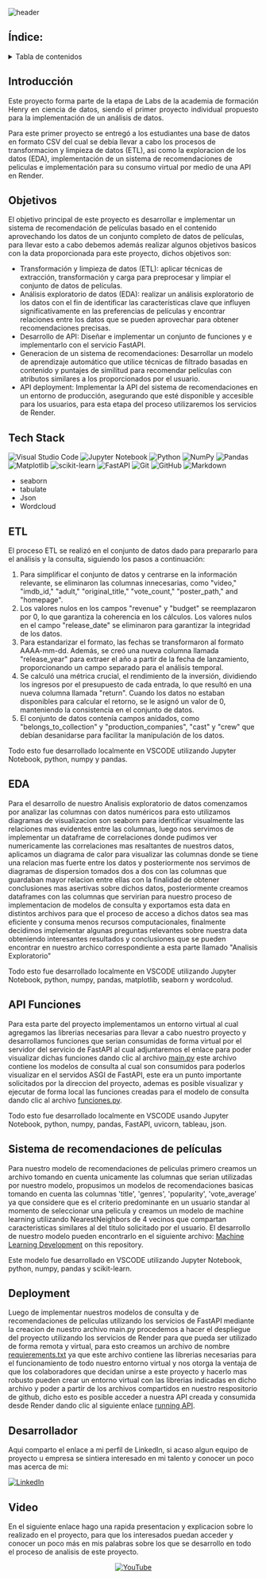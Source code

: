 ![header](https://connectjaya.com/wp-content/uploads/2021/07/Slide1.jpg)

## Índice:
<!-- TABLA DE CONTENIDOS -->
<details>
  <summary>Tabla de contenidos</summary>
  <ol>
    <li><a href="#Índice">Indice</a></li>
    <li><a href="#Introducción">Introducción</a></li>
    <li><a href="#Objetivos">Objectivo</a></li>
    <li><a href="#Tech Stack">Tecnologías utilizadas</a></li>
    <li><a href="#ETL">ETL</a></li>
    <li><a href="#EDA">EDA</a></li>
    <li><a href="#API Funtiones">API Funciones</a></li>
    <li><a href="#Sistema de recomendaciones">Sistema de recomendaciones</a></li>
    <li><a href="#Deployment">Deployment</a></li>
    <li><a href="#Video">Video resumen del proyecto</a></li>
    <li><a href="#Desarrollador">Desarrollador del proyecto</a></li>
  </ol>
</details>

## Introducción 
<p align="justify">
Este proyecto forma parte de la etapa de Labs de la academia de formación Henry en ciencia de datos, siendo el primer proyecto individual propuesto para la implementación de un análisis de datos. </br>

Para este primer proyecto se entregó a los estudiantes una base de datos en formato CSV del cual se debía llevar a cabo los procesos de transformacion y limpieza de datos (ETL), asi como la exploracion de los datos (EDA), implementación de un sistema de recomendaciones de peliculas e implementación para su consumo virtual por medio de una API en Render.
</p>

## Objetivos
El objetivo principal de este proyecto es desarrollar e implementar un sistema de recomendación de películas basado en el contenido aprovechando los datos de un conjunto completo de datos de películas, para llevar esto a cabo debemos además realizar algunos objetivos basicos con la data proporcionada para este proyecto, dichos objetivos son:
- Transformación y limpieza de datos (ETL): aplicar técnicas de extracción, transformación y carga para preprocesar y limpiar el conjunto de datos de películas.
- Análisis exploratorio de datos (EDA): realizar un análisis exploratorio de los datos con el fin de identificar las características clave que influyen significativamente en las preferencias de películas y encontrar relaciones entre los datos que se pueden aprovechar para obtener recomendaciones precisas.
- Desarrollo de API: Diseñar e implementar un conjunto de funciones y e implementarlo con el servicio FastAPI.
- Generacion de un sistema de recomendaciones: Desarrollar un modelo de aprendizaje automático que utilice técnicas de filtrado basadas en contenido y puntajes de similitud para recomendar películas con atributos similares a los proporcionados por el usuario.
- API deployment: Implementar la API del sistema de recomendaciones en un entorno de producción, asegurando que esté disponible y accesible para los usuarios, para esta etapa del proceso utilizaremos los servicios de Render.

## Tech Stack
![Visual Studio Code](https://img.shields.io/badge/Visual%20Studio%20Code-0078d7.svg?style=for-the-badge&logo=visual-studio-code&logoColor=white)
![Jupyter Notebook](https://img.shields.io/badge/jupyter-%23FA0F00.svg?style=for-the-badge&logo=jupyter&logoColor=white)
![Python](https://img.shields.io/badge/python-3670A0?style=for-the-badge&logo=python&logoColor=ffdd54)
![NumPy](https://img.shields.io/badge/numpy-%23013243.svg?style=for-the-badge&logo=numpy&logoColor=white)
![Pandas](https://img.shields.io/badge/pandas-%23150458.svg?style=for-the-badge&logo=pandas&logoColor=white)
![Matplotlib](https://img.shields.io/badge/Matplotlib-%23ffffff.svg?style=for-the-badge&logo=Matplotlib&logoColor=black)
![scikit-learn](https://img.shields.io/badge/scikit--learn-%23F7931E.svg?style=for-the-badge&logo=scikit-learn&logoColor=white)
![FastAPI](https://img.shields.io/badge/FastAPI-005571?style=for-the-badge&logo=fastapi)
![Git](https://img.shields.io/badge/git-%23F05033.svg?style=for-the-badge&logo=git&logoColor=white)
![GitHub](https://img.shields.io/badge/github-%23121011.svg?style=for-the-badge&logo=github&logoColor=white)
![Markdown](https://img.shields.io/badge/markdown-%23000000.svg?style=for-the-badge&logo=markdown&logoColor=white)

- seaborn 
- tabulate
- Json
- Wordcloud

## ETL
El proceso ETL se realizó en el conjunto de datos dado para prepararlo para el análisis y la consulta, siguiendo los pasos a continuación:
1. Para simplificar el conjunto de datos y centrarse en la información relevante, se eliminaron las columnas innecesarias, como "video," "imdb_id," "adult," "original_title," "vote_count," "poster_path," and "homepage".
2. Los valores nulos en los campos "revenue" y "budget" se reemplazaron por 0, lo que garantiza la coherencia en los cálculos. Los valores nulos en el campo "release_date" se eliminaron para garantizar la integridad de los datos.
3. Para estandarizar el formato, las fechas se transformaron al formato AAAA-mm-dd. Además, se creó una nueva columna llamada "release_year" para extraer el año a partir de la fecha de lanzamiento, proporcionando un campo separado para el análisis temporal.
4. Se calculó una métrica crucial, el rendimiento de la inversión, dividiendo los ingresos por el presupuesto de cada entrada, lo que resultó en una nueva columna llamada "return". Cuando los datos no estaban disponibles para calcular el retorno, se le asignó un valor de 0, manteniendo la consistencia en el conjunto de datos.
5. El conjunto de datos contenía campos anidados, como "belongs_to_collection" y "production_companies", "cast" y "crew" que debían desanidarse para facilitar la manipulación de los datos.

Todo esto fue desarrollado localmente en VSCODE utilizando Jupyter Notebook, python, numpy y pandas.

## EDA
Para el desarrollo de nuestro Analisis exploratorio de datos comenzamos por analizar las columnas con datos numéricos para esto utilizamos diagramas de visualizacion son seaborn para identificar visualmente las relaciones mas evidentes entre las columnas, luego nos servimos de implementar un dataframe de correlaciones donde pudimos ver numericamente las correlaciones mas resaltantes de nuestros datos, aplicamos un diagrama de calor para visualizar las columnas donde se tiene una relacion mas fuerte entre los datos y posteriormente nos servimos de diagramas de dispersion tomados dos a dos con las columnas que guardaban mayor relacion entre ellas con la finalidad de obtener conclusiones mas asertivas sobre dichos datos, posteriormente creamos dataframes con las columnas que servirian para nuestro proceso de implementacion de modelos de consulta y exportamos esta data en distintos archivos para que el proceso de acceso a dichos datos sea mas eficiente y consuma menos recursos computacionales, finalmente decidimos implementar algunas preguntas relevantes sobre nuestra data obteniendo interesantes resultados y conclusiones que se pueden encontrar en nuestro archico correspondiente a esta parte llamado "Analisis Exploratorio"

Todo esto fue desarrollado localmente en VSCODE utilizando Jupyter Notebook, python, numpy, pandas, matplotlib, seaborn y wordcolud.

## API Funciones
Para esta parte del proyecto implementamos un entorno virtual al cual agregamos las librerias necesarias para llevar a cabo nuestro proyecto y desarrollamos funciones que serian consumidas de forma virtual por el servidor del servicio de FastAPI al cual adjuntaremos el enlace para poder visualizar dichas funciones dando clic al archivo [main.py](https://github.com/LuisHV16/Proyecto-MLOps-Engineer-sobre-un-sistema-de-recomendaciones-de-peliculas/blob/main/main.py) este archivo contiene los modelos de consulta al cual son consumidos para poderlos visualizar en el servidos ASGI de FastAPI, este era un punto importante solicitados por la direccion del proyecto, ademas es posible visualizar y ejecutar de forma local las funciones creadas para el modelo de consulta dando clic al archivo [funciones.py](https://github.com/LuisHV16/Proyecto-MLOps-Engineer-sobre-un-sistema-de-recomendaciones-de-peliculas/blob/main/Modelos%20de%20Consulta.ipynb). 

Todo esto fue desarrollado localmente en VSCODE usando Jupyter Notebook, python, numpy, pandas, FastAPI, uvicorn, tableau, json.

## Sistema de recomendaciones de películas
Para nuestro modelo de recomendaciones de peliculas primero creamos un archivo tomando en cuenta unicamente las columnas que serian utilizadas por nuestro modelo, propusimos un modelos de recomendaciones basicas tomando en cuenta las columnas 'title', 'genres', 'popularity', 'vote_average' ya que considere que es el criterio predominante en un usuario standar al momento de seleccionar una pelicula y creamos un modelo de machine learning utilizando NearestNeighbors de 4 vecinos que compartan caracteristicas similares al del titulo solicitado por el usuario. El desarrollo de nuestro modelo pueden encontrarlo en el siguiente archivo: [Machine Learning Development](https://github.com/LuisHV16/Proyecto-MLOps-Engineer-sobre-un-sistema-de-recomendaciones-de-peliculas/blob/main/Modelo%20de%20ML.ipynb) on this repository.

Este modelo fue desarrollado en VSCODE utilizando Jupyter Notebook, python, numpy, pandas y scikit-learn.

## Deployment
Luego de implementar nuestros modelos de consulta y de recomendaciones de peliculas utilizando los servicios de FastAPI mediante la creacion de nuestro archivo main.py procedemos a hacer el despliegue del proyecto utilizando los servicios de Render para que pueda ser utilizado de forma remota y virtual, para esto creamos un archivo de nombre [requierements.txt](https://github.com/LuisHV16/Proyecto-MLOps-Engineer-sobre-un-sistema-de-recomendaciones-de-peliculas/blob/main/requirements.txt) ya que este archivo contiene las librerias necesarias para el funcionamiento de todo nuestro entorno virtual y nos otorga la ventaja de que los colaboradores que decidan unirse a este proyecto y hacerlo mas robusto pueden crear un entorno virtual con las librerias indicadas en dicho archivo y poder a partir de los archivos compartidos en nuestro respositorio de github, dicho esto es posible acceder a nuestra API creada y consumida desde Render dando clic al siguiente enlace [running API](https://proyecto-mlops-engineer-sobre-un-sistema.onrender.com/docs).  

## Desarrollador

Aqui comparto el enlace a mi perfil de LinkedIn, si acaso algun equipo de proyecto u empresa se sintiera interesado en mi talento y conocer un poco mas acerca de mi: </br>

[![LinkedIn](https://img.shields.io/badge/linkedin-%230077B5.svg?style=for-the-badge&logo=linkedin&logoColor=white)](https://www.linkedin.com/in/luis-arturo-huerto-valentin-1334811a5/)

</div>

## Video
En el siguiente enlace hago una rapida presentacion y explicacion sobre lo realizado en el proyecto, para que los interesados puedan acceder y conocer un poco más en mis palabras sobre los que se desarrollo en todo el proceso de analisis de este proyecto.

<div align="center">
  
[![YouTube](https://img.shields.io/badge/YouTube-%23FF0000.svg?style=for-the-badge&logo=YouTube&logoColor=white)](https://www.youtube.com/watch?v=B-hJy58UnNY)
  
</div>